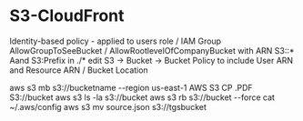 # S3-CloudFront
Identity-based policy - applied to users role / IAM Group
AllowGroupToSeeBucket / AllowRootlevelOfCompanyBucket with ARN S3::* Aand S3:Prefix in ./*
edit S3 -> Bucket -> Bucket Policy to include User ARN and Resource ARN / Bucket Location

aws s3 mb s3://bucketname --region us-east-1
AWS S3 CP .PDF S3://bucket
aws s3 ls -la s3://bucket
aws s3 rb s3://bucket --force
cat ~/.aws/config
aws s3 mv source.json s3://tgsbucket
